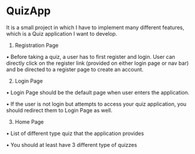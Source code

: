 # QuizApp

It is a small project in which I have to implement many different features, which is a Quiz application I want to develop. 

 

1. Registration Page

• Before taking a quiz, a user has to first register and login. User can directly click on the register link (provided on either login page or nav bar) and be directed to a register page to create an account.

2. Login Page

• Login Page should be the default page when user enters the application.

• If the user is not login but attempts to access your quiz application, you should redirect them to Login Page as well.

 

3. Home Page

• List of different type quiz that the application provides

• You should at least have 3 different type of quizzes



